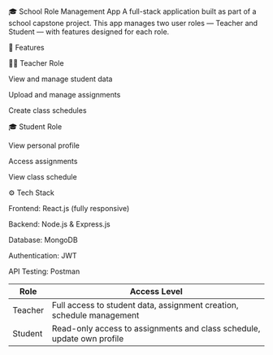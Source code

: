 🎓 School Role Management App
A full-stack application built as part of a school capstone project. This app manages two user roles — Teacher and Student — with features designed for each role.

🚀 Features

👩‍🏫 Teacher Role

View and manage student data

Upload and manage assignments

Create class schedules

🎓 Student Role

View personal profile

Access assignments

View class schedule

⚙️ Tech Stack

Frontend: React.js (fully responsive)

Backend: Node.js & Express.js

Database: MongoDB

Authentication: JWT

API Testing: Postman


| Role    | Access Level                                                           |
| ------- | ---------------------------------------------------------------------- |
| Teacher | Full access to student data, assignment creation, schedule management  |
| Student | Read-only access to assignments and class schedule, update own profile |


